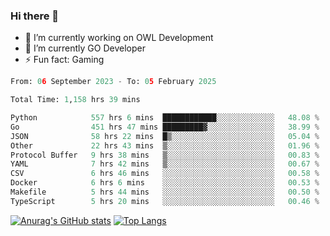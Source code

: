 ### Hi there 👋 

- 🔭 I’m currently working on OWL Development
- 🌱 I’m currently GO Developer
-  ⚡ Fun fact: Gaming
  
  <!--
- 👯 I’m looking to collaborate on ...
- 🤔 I’m looking for help with ...
- 💬 Ask me about ...
- 📫 How to reach me: ...
- 😄 Pronouns: ...
-->

<!--START_SECTION:waka-->

```python
From: 06 September 2023 - To: 05 February 2025

Total Time: 1,158 hrs 39 mins

Python            557 hrs 6 mins  ████████████░░░░░░░░░░░░░   48.08 %
Go                451 hrs 47 mins █████████▓░░░░░░░░░░░░░░░   38.99 %
JSON              58 hrs 22 mins  █▒░░░░░░░░░░░░░░░░░░░░░░░   05.04 %
Other             22 hrs 43 mins  ▒░░░░░░░░░░░░░░░░░░░░░░░░   01.96 %
Protocol Buffer   9 hrs 38 mins   ▒░░░░░░░░░░░░░░░░░░░░░░░░   00.83 %
YAML              7 hrs 42 mins   ▒░░░░░░░░░░░░░░░░░░░░░░░░   00.67 %
CSV               6 hrs 46 mins   ░░░░░░░░░░░░░░░░░░░░░░░░░   00.58 %
Docker            6 hrs 6 mins    ░░░░░░░░░░░░░░░░░░░░░░░░░   00.53 %
Makefile          5 hrs 44 mins   ░░░░░░░░░░░░░░░░░░░░░░░░░   00.50 %
TypeScript        5 hrs 20 mins   ░░░░░░░░░░░░░░░░░░░░░░░░░   00.46 %
```

<!--END_SECTION:waka-->

[![Anurag's GitHub stats](https://github-readme-stats.vercel.app/api?username=aebalz&show_icons=true&theme=codeSTACKr)](https://github.com/anuraghazra/github-readme-stats)
[![Top Langs](https://github-readme-stats.vercel.app/api/top-langs/?username=aebalz&layout=compact&card_width=350&theme=codeSTACKr)](https://github.com/anuraghazra/github-readme-stats)
<!-- [![Readme Card](https://github-readme-stats.vercel.app/api/pin/?username=aebalz&repo=go-gin-gone&show_owner=true)](https://github.com/anuraghazra/github-readme-stats)-->
